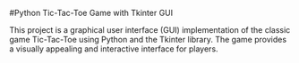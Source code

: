 #Python Tic-Tac-Toe Game with Tkinter GUI

This project is a graphical user interface (GUI) implementation of the classic game Tic-Tac-Toe using Python and the Tkinter library. The game provides a visually appealing and interactive interface for players.